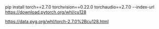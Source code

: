 pip install torch==2.7.0 torchvision==0.22.0 torchaudio==2.7.0 --index-url https://download.pytorch.org/whl/cu128

https://data.pyg.org/whl/torch-2.7.0%2Bcu128.html